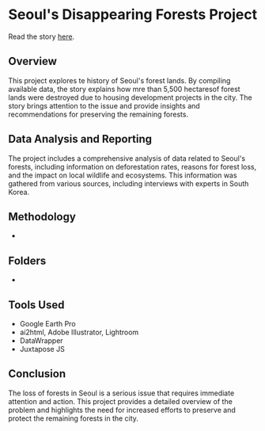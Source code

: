 # Seoul's Disappearing Forests Project
Read the story [here](https://junekim6.github.io/seoul-forest-loss/).

## Overview
This project explores te history of Seoul's forest lands. By compiling available data, the story explains how mre than 5,500 hectaresof forest lands were destroyed due to housing development projects in the city. The story brings attention to the issue and provide insights and recommendations for preserving the remaining forests.

## Data Analysis and Reporting
The project includes a comprehensive analysis of data related to Seoul's forests, including information on deforestation rates, reasons for forest loss, and the impact on local wildlife and ecosystems. This information was gathered from various sources, including interviews with experts in South Korea.

## Methodology
- 

## Folders
- 

## Tools Used
- Google Earth Pro
- ai2html, Adobe Illustrator, Lightroom
- DataWrapper
- Juxtapose JS

## Conclusion
The loss of forests in Seoul is a serious issue that requires immediate attention and action. This project provides a detailed overview of the problem and highlights the need for increased efforts to preserve and protect the remaining forests in the city.

